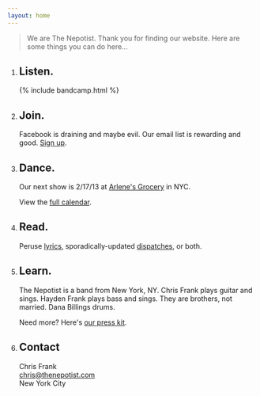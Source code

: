 ```yaml
---
layout: home
---
```

> We are The Nepotist. Thank you for finding our website.
> Here are some things you can do here...

1. ## Listen.
    {% include bandcamp.html %}

2. ## Join.
    Facebook is draining and maybe evil.
    Our email list is rewarding and good.
    [Sign up](http://eepurl.com/rmK2T).

3. ## Dance.
    Our next show is
    2/17/13 at [Arlene's Grocery](http://www.arlenesgrocery.net) in NYC.

    View the [full calendar](/gigs).

4. ## Read.
    Peruse [lyrics](/lyrics),
    sporadically-updated [dispatches](/dispatches),
    or both.

5. ## Learn.
    The Nepotist is a band from New York, NY.
    Chris Frank plays guitar and sings. Hayden Frank plays bass and sings.
    They are brothers, not married. Dana Billings drums.

    Need more? Here's [our press kit](/presskit).

6. ## Contact
    Chris Frank  
    [chris@thenepotist.com](mailto:chris@thenepotist.com)  
    New York City

